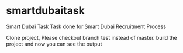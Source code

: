 # smartdubaitask
Smart Dubai Task
Task done for Smart Dubai Recruitment Process

Clone project, 
Please checkout branch test instead of master.
build the project and now you can see the output

